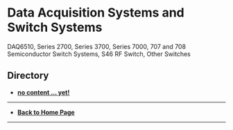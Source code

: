 # Data Acquisition Systems and Switch Systems
 DAQ6510, Series 2700, Series 3700, Series 7000, 707 and 708 Semiconductor Switch Systems, S46 RF Switch, Other Switches

## Directory
* **[no content ... yet!](./)**

----
* **[Back to Home Page](./../../README.md)**

----
